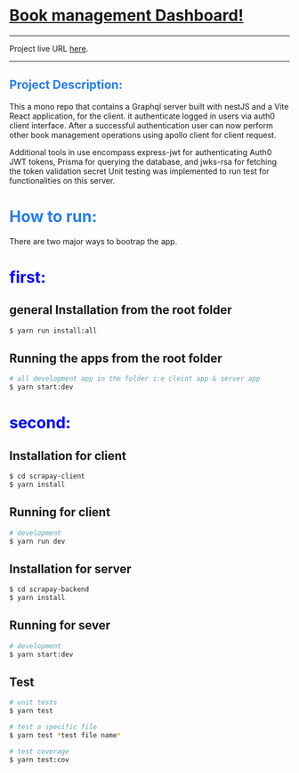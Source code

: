 <div align="left">
  
 # [ Book management Dashboard!](https://github.com/Dom000/scrapay)

</div>

<div align="left">
  
---

Project live URL [here](https://scrapay-server.up.railway.app/).

---

</div>


## <span style="color:#297deb"> Project Description: </span>

This a mono repo that contains a  Graphql server built with nestJS and a Vite React application, for the client. it authenticate  logged in users  via auth0 client interface. After a successful authentication user can now perform other book management operations using apollo client for client request.

Additional tools in use encompass express-jwt for authenticating Auth0 JWT tokens, Prisma for querying the database, and jwks-rsa for fetching the token validation secret
Unit testing was implemented to run test for functionalities on this server.

# <span style="color:#297deb"> How to run: </span>

There are two major ways to bootrap the app.
# <span style="color:blue"> first: </span>


## general Installation from the root folder

```bash
$ yarn run install:all
```

## Running the apps from the root folder 

```bash
# all development app in the folder i:e cleint app & server app
$ yarn start:dev

```

# <span style="color:blue"> second: </span>


## Installation for client

```bash
$ cd scrapay-client
$ yarn install
```

## Running for client 

```bash
# development
$ yarn run dev

```
## Installation for server

```bash
$ cd scrapay-backend
$ yarn install
```

## Running for sever

```bash
# development
$ yarn start:dev

```


## Test

```bash
# unit tests
$ yarn test

# test a specific file
$ yarn test *test file name*

# test coverage
$ yarn test:cov
```
